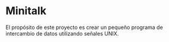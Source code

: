 # Minitalk
El propósito de este proyecto es crear un pequeño programa de intercambio de datos utilizando señales UNIX.
